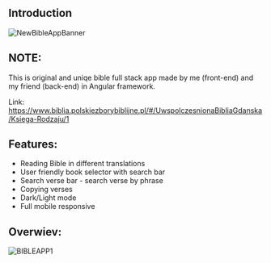 ## Introduction
![NewBibleAppBanner](https://user-images.githubusercontent.com/110595617/191964252-8eeb543d-d579-4020-84f6-960442b77d87.jpg)

## NOTE:
This is original and uniqe bible full stack app made by me (front-end) and my friend (back-end) in Angular framework.

Link:
https://www.biblia.polskiezborybiblijne.pl/#/UwspolczesnionaBibliaGdanska/Ksiega-Rodzaju/1

## Features:
- Reading Bible in different translations
- User friendly book selector with search bar
- Search verse bar - search verse by phrase
- Copying verses
- Dark/Light mode
- Full mobile responsive

## Overwiev:
![BIBLEAPP1](https://github.com/MarcelZapadka/Test/assets/110595617/e5dbfa26-914a-49ae-b7df-d364269af9d6)

